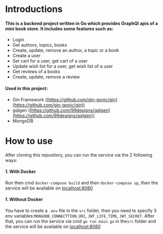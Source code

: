 # Introductions

#### This is a backend project written in Go which provides GraphQl apis of a mini book store. It includes some features such as:

- Login
- Get authors, topics, books
- Create, update, remove an author, a topic or a book
- Create a user
- Set cart for a user, get cart of a user
- Update wish list for a user, get wish list of a user
- Get reviews of a books
- Create, update, remove a review

#### Used in this project:

- Gin Framework ([https://github.com/gin-gonic/gin](https://github.com/gin-gonic/gin))
- gqlgen ([https://github.com/99designs/gqlgen](https://github.com/99designs/gqlgen))
- MongoDB

# How to use

After cloning this repository, you can run the service via the 2 following ways:

#### 1. With Docker

Run then cmd `docker-compose build` and then `docker-compose up`, then the service will be available on [localhost:8080](localhost:8080)

#### 1. Without Docker

You have to create a `.env` file in the `src` folder, then you need to specify 3 env variables:`MONGODB_CONNECTTION_URI`, `JWT_LIFE_TIME`, `JWT_SECRET`.
After that, you can run the service via cmd `go run main.go` in the`src` folder and the service will be available on [localhost:8080](localhost:8080)
